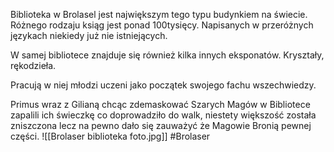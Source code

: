 Biblioteka w Brolasel jest największym tego typu budynkiem na świecie. Różnego rodzaju ksiąg jest ponad 100tysięcy. Napisanych w przeróżnych językach niekiedy już nie istniejących.

W samej bibliotece znajduje się również kilka innych eksponatów. Kryształy, rękodzieła.

Pracują w niej młodzi uczeni jako początek swojego fachu wszechwiedzy.

Primus wraz z Gilianą chcąc zdemaskować Szarych Magów w Bibliotece zapalili ich świeczkę co doprowadziło do walk, niestety większość została zniszczona lecz na pewno dało się zauważyć że Magowie Bronią pewnej części.
![[Brolaser biblioteka foto.jpg]]
#Brolaser 